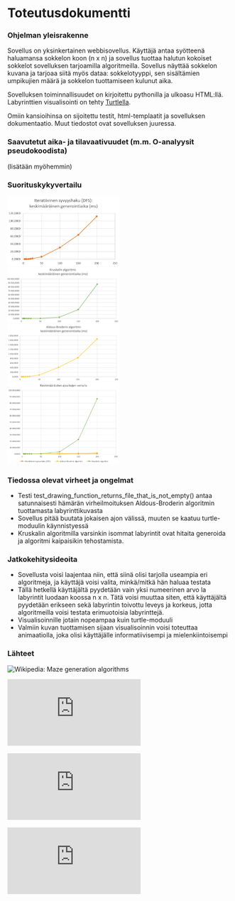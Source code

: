 # Toteutusdokumentti

### Ohjelman yleisrakenne

Sovellus on yksinkertainen webbisovellus. Käyttäjä antaa syötteenä haluamansa sokkelon koon (n x n) ja sovellus tuottaa halutun kokoiset sokkelot sovelluksen tarjoamilla algoritmeilla. Sovellus näyttää sokkelon kuvana ja tarjoaa siitä myös dataa: sokkelotyyppi, sen sisältämien umpikujien määrä ja sokkelon tuottamiseen kulunut aika. 

Sovelluksen toiminnallisuudet on kirjoitettu pythonilla ja ulkoasu HTML:llä. Labyrinttien visualisointi on tehty [Turtlella](https://docs.python.org/3/library/turtle.html).

Omiin kansioihinsa on sijoitettu testit, html-templaatit ja sovelluksen dokumentaatio. Muut tiedostot ovat sovelluksen juuressa.


### Saavutetut aika- ja tilavaativuudet (m.m. O-analyysit pseudokoodista)

(lisätään myöhemmin)


### Suorituskykyvertailu


<img src="https://github.com/KatjaKvintus/maze_generation/blob/main/dokumentaatio/Kuvat/iteratiivinen%20syvyyshaku%20DFS_generointiaika%20ka.jpg" width="50%" height="50%">

<img src="https://github.com/KatjaKvintus/maze_generation/blob/main/dokumentaatio/Kuvat/kruskal_generointiaika%20ka.png" width="50%" height="50%">

<img src="https://github.com/KatjaKvintus/maze_generation/blob/main/dokumentaatio/Kuvat/aldous-broder_generointiaika%20ka.png" width="50%" height="50%">

<img src="https://github.com/KatjaKvintus/maze_generation/blob/main/dokumentaatio/Kuvat/ajoaikojen%20vertailu.jpg" width="50%" height="50%">



### Tiedossa olevat virheet ja ongelmat

- Testi test_drawing_function_returns_file_that_is_not_empty() antaa satunnaisesti hämärän virheilmoituksen Aldous-Broderin algoritmin tuottamasta labyrinttikuvasta
- Sovellus pitää buutata jokaisen ajon välissä, muuten se kaatuu turtle-moduulin käynnistyessä
- Kruskalin algoritmilla varsinkin isommat labyrintit ovat hitaita generoida ja algoritmi kaipaisikin tehostamista.


### Jatkokehitysideoita

- Sovellusta voisi laajentaa niin, että siinä olisi tarjolla useampia eri algoritmeja, ja käyttäjä voisi valita, minkä/mitkä hän haluaa testata
- Tällä hetkellä käyttäjältä pyydetään vain yksi numeerinen arvo la labyrintit luodaan koossa n x n. Tätä voisi muuttaa siten, että käyttäjältä pyydetään erikseen sekä labyrintin toivottu leveys ja korkeus, jotta algoritmeilla voisi testata erimuotoisia labyrinttejä.
- Visualisoinnille jotain nopeampaa kuin turtle-moduuli
- Valmiin kuvan tuottamisen sijaan visualisoinnin voisi toteuttaa animaatiolla, joka olisi käyttäjälle informatiivisempi ja mielenkiintoisempi


### Lähteet

![Wikipedia: Maze generation algorithms](https://en.wikipedia.org/wiki/Maze_generation_algorithm)

![John Stilley: Maze-generating algorithms](https://github.com/john-science/mazelib/blob/main/docs/MAZE_GEN_ALGOS.md)

![Survey Paper on Maze Generation Algorithms for Puzzle Solving Games](https://anoopmusale.github.io/resume/paper.pdf)

![Analysis of Maze Generating Algorithms](http://ipsitransactions.org/journals/papers/tir/2019jan/p5.pdf)
